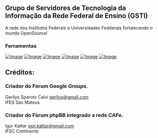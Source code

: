 ## Grupo de Servidores de Tecnologia da Informação da Rede Federal de Ensino (GSTI)

A rede dos Institutos Federais e Universidades Fedderais fortalecendo o mundo OpenSource!

### Ferramentas

[![Image](https://lh3.ggpht.com/hWsdM5N7LkZnvYjvRzkfTG_09h7p1RxDXEUWz9RkCXUEXwSB_RHU3ZEURO7NM63c99V_hZmx=w128)](https://groups.google.com/forum/#!forum/gsti-if)
[![Image](https://www.netelip.com/wp-content/uploads/2016/12/n_phpbb.png)](https://gsti.continente.ifsc.edu.br/)
[![Image](http://download.seaicons.com/icons/uiconstock/socialmedia/128/Google-Drive-icon.png)](https://drive.google.com/open?id=0B8ZBU6RUh8ZqTDdVNDRvbVhoTEU)
[![Image](https://image.flaticon.com/icons/png/128/25/25231.png)](https://github.com/gsti-if)
[![Image](https://lh3.googleusercontent.com/u1DT1-_6FLTqldVf9fplZoMQ2leaP-Szgej3AuGXOjmUbaTbWWu8OxURE3QtmEgxam20R7yr3Q=w128-h128-e365)](https://t.me/joinchat/AMhXhkIuCrp1yJX2AgIvkg)
[![Image](https://lh3.googleusercontent.com/5puZavg4x2pThSTJgos1sARWoARea7tzr_B8AWEwn2lV05RoXo9M8BM2XwcvwG6nIGc)](https://hangouts.google.com/group/DsvWd1vv1cML88Lm9)
  
  
## Créditos:

### Criador do Fórum Google Groups.
Gerllys Speroto Calvi <gerllys@gmail.com>  
IFES São Mateus

### Criador do Fórum phpBB integrado a rede CAFe.
Igor Kattar <igor.kattar@gmail.com>  
IFSC Continente
